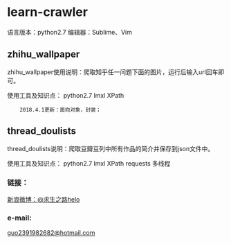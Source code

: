# learn-crawler

语言版本：python2.7
编辑器：Sublime、Vim


## zhihu_wallpaper

zhihu_wallpaper使用说明：爬取知乎任一问题下面的图片，运行后输入url回车即可。

使用工具及知识点：
python2.7
lmxl
XPath

		2018.4.1更新：面向对象，封装；

## thread_doulists

thread_doulists说明：爬取豆瓣豆列中所有作品的简介并保存到json文件中。

使用工具及知识点：
python2.7
lmxl
XPath
requests
多线程




### 链接：
[新浪微博：@求生之路helo](https://weibo.com/thishelo)
    
### e-mail:
guo2391982682@hotmail.com

